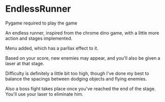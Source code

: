 # EndlessRunner

Pygame required to play the game

An endless runner, inspired from the chrome dino game, with a little more action and stages implemented. 

Menu added, which has a parllax effect to it. 

Based on your score, new enemies may appear, and you'll also be given a laser at that stage.

Difficulty is definitely a little bit too high, though I've done my best to balance the spacings between dodging objects and flying enemies.

Also a boss fight takes place once you've reached the end of the stage. You'll use your laser to eliminate him.

